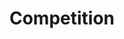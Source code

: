 ---
layout: competition
id: competition
nav: true
nav-order: 4
permalink: /competition/

title: Compet&shy;ition
long-title: Win your spring getaway to Edinburgh
intro: Head for the irresistible charms of the Athens of the North – Edinburgh. Sink into boutique luxury with a stay at the gorgeous Bonham Hotel, a 19th-century townhouse that embellishes period features with contemporary design flair. For two nights, you can explore this vibrant northern capital, discovering its colourful culture and vibrant nightlife. Start your morning with breakfast at the hotel, before leaving your West End pad for a spot of urban exploration. You’ll be treated to dinner on one night, with the other perfect for sinking your teeth into Edinburgh’s trendy dining scene. With flights from Flybe, everything is taken care of; all you need to do is start planning your itinerary!
enter-cta: Enter Now

competition-form:
  id: comp
  post-url: "#getFormUrl"
  expiry-date: 2050-01-01
  fields:
    - id: name
      type: text
      label: Name
      required: true
    - id: email
      type: email
      label: Email
      required: true
    - id: qualify
      type: radio
      label: Are you a UK resident and over the age of 18?
      required: true
      options:
        - id: qualify-true
          label: 'Yes'
          value: 'yes'
        - id: qualify-false
          label: 'No'
          value: 'no'
          invalid: true
    - id: opt-in
      type: radio
      label: Would you like to receive emails from our Flybe?
      required: true
      options:
        - id: opt-in-true
          label: 'Yes'
          value: 'yes'
        - id: opt-in-false
          label: 'No'
          value: 'no'
  submit: Submit Entry
  terms: >
    By submitting your entry, you agree to the <a href="#" class="js-open-modal link--underlined" data-open-modal="competition-terms">terms and conditions</a> of this competition
---